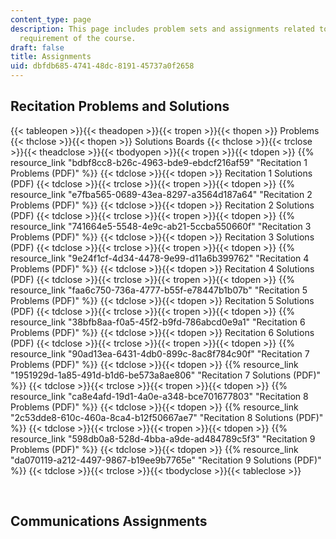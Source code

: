 ```yaml
---
content_type: page
description: This page includes problem sets and assignments related to the communications
  requirement of the course.
draft: false
title: Assignments
uid: dbfdb685-4741-48dc-8191-45737a0f2658
---
```

## Recitation Problems and Solutions

{{< tableopen >}}{{< theadopen >}}{{< tropen >}}{{< thopen >}}
Problems
{{< thclose >}}{{< thopen >}}
Solutions Boards
{{< thclose >}}{{< trclose >}}{{< theadclose >}}{{< tbodyopen >}}{{< tropen >}}{{< tdopen >}}
{{% resource_link "bdbf8cc8-b26c-4963-bde9-ebdcf216af59" "Recitation 1 Problems (PDF)" %}}
{{< tdclose >}}{{< tdopen >}}
Recitation 1 Solutions (PDF)
{{< tdclose >}}{{< trclose >}}{{< tropen >}}{{< tdopen >}}
{{% resource_link "e7fba565-0689-43ea-8297-a3564d187a64" "Recitation 2 Problems (PDF)" %}}
{{< tdclose >}}{{< tdopen >}}
Recitation 2 Solutions (PDF)
{{< tdclose >}}{{< trclose >}}{{< tropen >}}{{< tdopen >}}
{{% resource_link "741664e5-5548-4e9c-ab21-5ccba550660f" "Recitation 3 Problems (PDF)" %}}
{{< tdclose >}}{{< tdopen >}}
Recitation 3 Solutions (PDF)
{{< tdclose >}}{{< trclose >}}{{< tropen >}}{{< tdopen >}}
{{% resource_link "9e24f1cf-4d34-4478-9e99-d11a6b399762" "Recitation 4 Problems (PDF)" %}}
{{< tdclose >}}{{< tdopen >}}
Recitation 4 Solutions (PDF)
{{< tdclose >}}{{< trclose >}}{{< tropen >}}{{< tdopen >}}
{{% resource_link "faa6c750-736a-4777-b55f-e78447b1b07b" "Recitation 5 Problems (PDF)" %}}
{{< tdclose >}}{{< tdopen >}}
Recitation 5 Solutions (PDF)
{{< tdclose >}}{{< trclose >}}{{< tropen >}}{{< tdopen >}}
{{% resource_link "38bfb8aa-f0a5-45f2-b9fd-786abcd0e9a1" "Recitation 6 Problems (PDF)" %}}
{{< tdclose >}}{{< tdopen >}}
Recitation 6 Solutions (PDF)
{{< tdclose >}}{{< trclose >}}{{< tropen >}}{{< tdopen >}}
{{% resource_link "90ad13ea-6431-4db0-899c-8ac8f784c90f" "Recitation 7 Problems (PDF)" %}}
{{< tdclose >}}{{< tdopen >}}
{{% resource_link "1951929d-1a85-491d-b1d6-be573a8ae806" "Recitation 7 Solutions (PDF)" %}}
{{< tdclose >}}{{< trclose >}}{{< tropen >}}{{< tdopen >}}
{{% resource_link "ca8e4afd-19d1-4a0e-a348-bce701677803" "Recitation 8 Problems (PDF)" %}}
{{< tdclose >}}{{< tdopen >}}
{{% resource_link "2c53dde8-610c-460a-8ca4-b12f50667ae7" "Recitation 8 Solutions (PDF)" %}}
{{< tdclose >}}{{< trclose >}}{{< tropen >}}{{< tdopen >}}
{{% resource_link "598db0a8-528d-4bba-a9de-ad484789c5f3" "Recitation 9 Problems (PDF)" %}}
{{< tdclose >}}{{< tdopen >}}
{{% resource_link "da070119-a212-4497-9867-b19ee9b7765e" "Recitation 9 Solutions (PDF)" %}}
{{< tdclose >}}{{< trclose >}}{{< tbodyclose >}}{{< tableclose >}}

 

## Communications Assignments